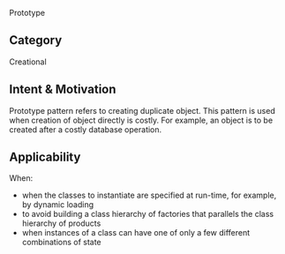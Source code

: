 Prototype

## Category
Creational

## Intent & Motivation
Prototype pattern refers to creating duplicate object. This pattern is used when creation of object directly is 
costly. For example, an object is to be created after a costly database operation. 

## Applicability
When:
- when the classes to instantiate are specified at run-time, for example, by dynamic loading
- to avoid building a class hierarchy of factories that parallels the class hierarchy of products
- when instances of a class can have one of only a few different combinations of state
